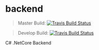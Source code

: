 # backend

> Master Build: [![Travis Build Status](https://travis-ci.org/TeamspeakAnalytics/hosting-and-backend.svg?branch=master)](https://travis-ci.org/TeamspeakAnalytics/hosting-and-backend)

> Develop Build: [![Travis Build Status](https://travis-ci.org/TeamspeakAnalytics/hosting-and-backend.svg?branch=develop)](https://travis-ci.org/TeamspeakAnalytics/hosting-and-backend)

C# .NetCore Backend
